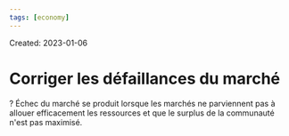```yaml
---
tags: [economy] 
---
```

Created: 2023-01-06

# Corriger les défaillances du marché
?
Échec du marché se produit lorsque les marchés ne parviennent pas à allouer efficacement les ressources et que le surplus de la communauté n'est pas maximisé.
